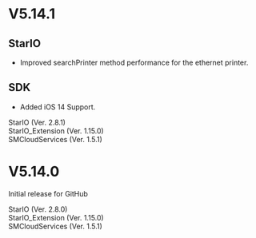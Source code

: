 # V5.14.1

## StarIO
- Improved searchPrinter method performance for the ethernet printer.

## SDK
- Added iOS 14 Support.

StarIO (Ver. 2.8.1)  
StarIO_Extension (Ver. 1.15.0)  
SMCloudServices (Ver. 1.5.1)

# V5.14.0

Initial release for GitHub

StarIO (Ver. 2.8.0)  
StarIO_Extension (Ver. 1.15.0)  
SMCloudServices (Ver. 1.5.1)
